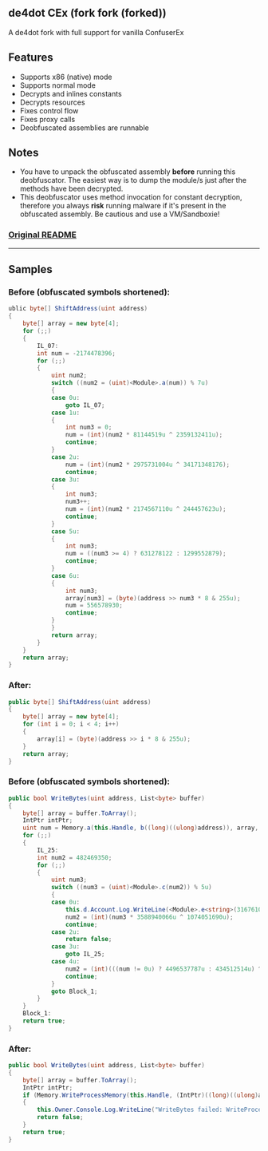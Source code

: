 ## de4dot CEx (fork fork (forked))
A de4dot fork with full support for vanilla ConfuserEx

## Features
* Supports x86 (native) mode
* Supports normal mode
* Decrypts and inlines constants
* Decrypts resources
* Fixes control flow
* Fixes proxy calls
* Deobfuscated assemblies are runnable

## Notes
* You have to unpack the obfuscated assembly **before** running this deobfuscator. The easiest way is to dump the module/s just after the methods have been decrypted.
* This deobfuscator uses method invocation for constant decryption, therefore you always **risk** running malware if it's present in the obfuscated assembly. Be cautious and use a VM/Sandboxie!

### [Original README](README-orig.md)
---

## Samples

### Before (obfuscated symbols shortened):
```csharp
ublic byte[] ShiftAddress(uint address)
{
	byte[] array = new byte[4];
	for (;;)
	{
		IL_07:
		int num = -2174478396;
		for (;;)
		{
			uint num2;
			switch ((num2 = (uint)<Module>.a(num)) % 7u)
			{
			case 0u:
				goto IL_07;
			case 1u:
			{
				int num3 = 0;
				num = (int)(num2 * 81144519u ^ 2359132411u);
				continue;
			}
			case 2u:
				num = (int)(num2 * 2975731004u ^ 34171348176);
				continue;
			case 3u:
			{
				int num3;
				num3++;
				num = (int)(num2 * 2174567110u ^ 244457623u);
				continue;
			}
			case 5u:
			{
				int num3;
				num = ((num3 >= 4) ? 631278122 : 1299552879);
				continue;
			}
			case 6u:
			{
				int num3;
				array[num3] = (byte)(address >> num3 * 8 & 255u);
				num = 556578930;
				continue;
			}
			}
			return array;
		}
	}
	return array;
}
```

### After:
```csharp
public byte[] ShiftAddress(uint address)
{
	byte[] array = new byte[4];
	for (int i = 0; i < 4; i++)
	{
		array[i] = (byte)(address >> i * 8 & 255u);
	}
	return array;
}
```

### Before (obfuscated symbols shortened):
```csharp
public bool WriteBytes(uint address, List<byte> buffer)
{
	byte[] array = buffer.ToArray();
	IntPtr intPtr;
	uint num = Memory.a(this.Handle, b((long)((ulong)address)), array, (uint)array.Length, out intPtr);
	for (;;)
	{
		IL_25:
		int num2 = 482469350;
		for (;;)
		{
			uint num3;
			switch ((num3 = (uint)<Module>.c(num2)) % 5u)
			{
			case 0u:
				this.d.Account.Log.WriteLine(<Module>.e<string>(3167610260u));
				num2 = (int)(num3 * 3588940066u ^ 1074051690u);
				continue;
			case 2u:
				return false;
			case 3u:
				goto IL_25;
			case 4u:
				num2 = (int)(((num != 0u) ? 4496537787u : 434512514u) ^ num3 * 589449693u);
				continue;
			}
			goto Block_1;
		}
	}
	Block_1:
	return true;
}
```

### After:
```csharp
public bool WriteBytes(uint address, List<byte> buffer)
{
	byte[] array = buffer.ToArray();
	IntPtr intPtr;
	if (Memory.WriteProcessMemory(this.Handle, (IntPtr)((long)((ulong)address)), array, (uint)array.Length, out intPtr) == 0u)
	{
		this.Owner.Console.Log.WriteLine("WriteBytes failed: WriteProcessMemory failed");
		return false;
	}
	return true;
}
```
